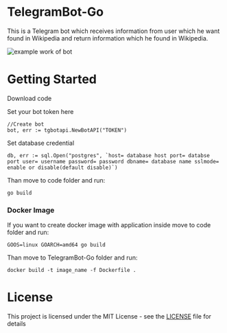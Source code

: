 # TelegramBot-Go

 This is a Telegram bot which receives information from user which he want found in Wikipedia and return information which he found in Wikipedia.

![example work of bot](https://github.com/trigun117/TelegramBot-Go/blob/master/example.jpg)
# Getting Started

Download code

Set your bot token here
```
//Create bot
bot, err := tgbotapi.NewBotAPI("TOKEN")
 ```
Set database credential
```
db, err := sql.Open("postgres", `host= database host port= databse port user= username password= password dbname= database name sslmode= enable or disable(default disable)`)
```
Than move to code folder and run:
 
```
go build
```
### Docker Image

If you want to create docker image with application inside move to code folder and run:
```
GOOS=linux GOARCH=amd64 go build
```
Than move to TelegramBot-Go folder and run:
```
docker build -t image_name -f Dockerfile .
```

# License

This project is licensed under the MIT License - see the [LICENSE](LICENSE) file for details
